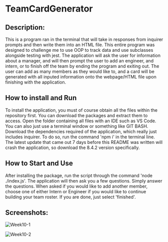 # TeamCardGenerator

## Description:

This is a program ran in the terminal that will take in responses from inquirer prompts and then write them into an HTML file. 
This entire program was designed to challenge me to use OOP to track data and use subclasses alongside testing with jest. 
The application will ask the user for information about a manager, and will then prompt the user to add an engineer, and intern,
or to finish off the team by ending the program and exiting out. The user can add as many members as they would like to, and a 
card will be generated with all inputed information onto the webpage/HTML file upon finishing with the application. 

## How to install and Run

To install the application, you must of course obtain all the files within the repository first. You can download the packages and
extract them to access. Open the folder containing all files with an IDE such as VS Code. You can also just use a terminal window
or something like GIT BASH. Download the dependencies required of the application, which really just includes inquirer. To do so, 
run the command 'npm i' in the terminal line. The latest update that came out 7 days before this README was written will crash the
application, so download the 8.4.2 version specifically.

## How to Start and Use

After installing the package, run the script through the command 'node ./index.js'. The application will then ask you a few questions. 
Simply answer the questions. When asked if you would like to add another member, choose one of either Intern or Engineer if you would
like to continue building your team roster. If you are done, just select 'finished'. 

## Screenshots: 

![Week10-1](https://user-images.githubusercontent.com/102272276/175770070-995db246-bc1c-4858-a435-dddb784d9681.PNG)

![Week10-2](https://user-images.githubusercontent.com/102272276/175770074-92f513fa-aad6-4b62-8bef-93692db0dd6d.PNG)
